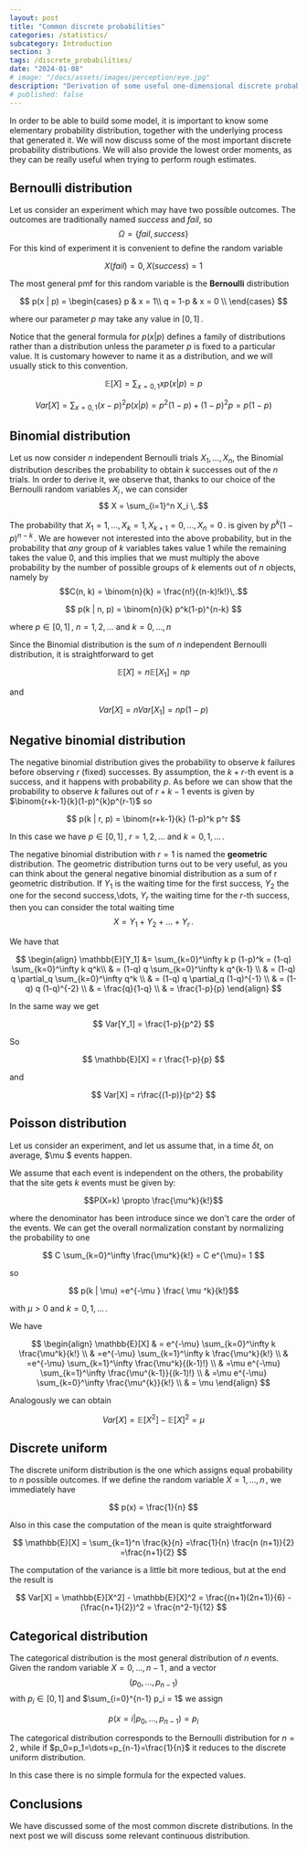 ```yaml
---
layout: post
title: "Common discrete probabilities"
categories: /statistics/
subcategory: Introduction
section: 3
tags: /discrete_probabilities/
date: "2024-01-08"
# image: "/docs/assets/images/perception/eye.jpg"
description: "Derivation of some useful one-dimensional discrete probabilities"
# published: false
---
```


In order to be able to build some model, it is important to 
know some elementary probability distribution, together
with the underlying process that generated it.
We will now discuss some of the most important discrete probability distributions.
We will also provide the lowest order moments,
as they can be really useful when trying to perform rough estimates.

## Bernoulli distribution

Let us consider an experiment which may have two possible outcomes.
The outcomes are traditionally named *success* and *fail*,
so 
$$\Omega = \left\{fail, success\right\}$$
For this kind of experiment it is convenient to define
the random variable 

$$X(fail) = 0, X(success) = 1$$

The most general pmf for this random variable is the **Bernoulli**
distribution

$$
p(x | p) = 
\begin{cases}
p & x = 1\\
q = 1-p & x = 0 \\
\end{cases}
$$

where our parameter $p$ may take any value in $[0, 1]\,.$

Notice that the general formula for $p(x | p)$ defines a family of distributions
rather than a distribution unless the parameter $p$ is fixed to a particular value.
It is customary however to name it as a distribution, and we will usually stick to this convention.

$$
\mathbb{E}[X] = \sum_{x=0, 1} x p(x | p) = p
$$

$$
Var[X] = \sum_{x=0, 1} (x-p)^2 p(x | p) = p^2(1-p) + (1-p)^2 p = p(1-p)
$$

## Binomial distribution

Let us now consider $n$ independent Bernoulli trials $X_1,\dots,X_n$,
the Binomial distribution describes the probability to
obtain $k$ successes out of the $n$ trials.
In order to derive it, we observe that, thanks to our choice of the Bernoulli
random variables $X_i\,,$ we can consider
$$ X = \sum_{i=1}^n X_i \,.$$

The probability that $X_1=1,\dots,X_k=1,X_{k+1}=0,\dots,X_n=0\,.$
is given by $p^k(1-p)^{n-k}\,.$
We are however not interested into the above probability,
but in the probability that *any* group of $k$ variables
takes value 1 while the remaining takes the value 0,
and this implies that we must multiply the above probability by the
number of possible groups of $k$ elements out of $n$ objects,
namely by $$C(n, k) = \binom{n}{k} = \frac{n!}{(n-k)!k!}\,.$$

$$
p(k | n, p) = \binom{n}{k} p^k(1-p)^{n-k}
$$

where $p \in [0, 1]\,,$ $n=1,2,\dots$ and $k=0,\dots,n$

Since the Binomial distribution is the sum of $n$ independent Bernoulli distribution,
it is straightforward to get

$$
\mathbb{E}[X] = n \mathbb{E}[X_1] = n p
$$

and

$$
Var[X] = n Var[X_1] = n p (1-p)
$$

## Negative binomial distribution

The negative binomial distribution gives the probability
to observe $k$ failures before observing $r$ (fixed) successes.
By assumption, the $k+r$-th event is a success, and it happens with probability $p$.
As before we can show that the probability to observe
$k$ failures out of $r+k-1$ events is given by $\binom{r+k-1}{k}(1-p)^{k}p^{r-1}$
so

$$
p(k | r, p) = \binom{r+k-1}{k} (1-p)^k p^r
$$

In this case we have $p\in [0, 1]\,,$ $r=1,2,\dots$ and $k=0,1,\dots\,.$

The negative binomial distribution with $r=1$ is named the **geometric**
distribution.
The geometric distribution turns out to be very useful,
as you can think about the general negative binomial distribution as a sum of r
geometric distribution.
If $Y_1$ is the waiting time for the first success, $Y_2$ the one for the second success,\dots,
$Y_r$ the waiting time for the $r$-th success, then you can consider the total waiting
time
$$ X = Y_1 + Y_2 + \dots + Y_r\,.$$

We have that

$$
\begin{align}
\mathbb{E}[Y_1] &= \sum_{k=0}^\infty k p (1-p)^k = (1-q) \sum_{k=0}^\infty k q^k\\
&
= (1-q) q \sum_{k=0}^\infty k q^{k-1}
\\ &
= (1-q) q \partial_q \sum_{k=0}^\infty q^k
\\ &
= (1-q) q \partial_q (1-q)^{-1} 
\\ &
= (1-q) q (1-q)^{-2}
\\ &
= \frac{q}{1-q} 
\\ &
= \frac{1-p}{p}
\end{align}
$$

In the same way we get

$$
Var[Y_1] = \frac{1-p}{p^2}
$$

So

$$
\mathbb{E}[X] = r \frac{1-p}{p}
$$

and

$$
Var[X] = r\frac{(1-p)}{p^2}
$$

## Poisson distribution

Let us consider an experiment,
and let us assume that, in a time $\delta t$, on average,
 $\mu $ events happen.

We assume that each event is independent on the others,
the probability that the site gets $k$ events
must be given by:

$$P(X=k) \propto \frac{\mu^k}{k!}$$

where the denominator has been introduce
since we don't care the order of the events.
We can get the overall normalization constant by normalizing the probability to one

$$
C \sum_{k=0}^\infty \frac{\mu^k}{k!} = C e^{\mu}= 1 $$

so

$$
p(k | \mu) =e^{-\mu } \frac{ \mu ^k}{k!}$$

with $\mu > 0$ and $k=0,1,\dots\,.$

We have

$$
\begin{align}
\mathbb{E}[X] & = 
e^{-\mu} \sum_{k=0}^\infty k \frac{\mu^k}{k!}
\\ &
=e^{-\mu} \sum_{k=1}^\infty k \frac{\mu^k}{k!}
\\ &
=e^{-\mu} \sum_{k=1}^\infty \frac{\mu^k}{(k-1)!}
\\ &
=\mu e^{-\mu} \sum_{k=1}^\infty \frac{\mu^{k-1}}{(k-1)!}
\\ &
=\mu e^{-\mu} \sum_{k=0}^\infty \frac{\mu^{k}}{k!}
\\ &
= \mu
\end{align}
$$

Analogously we can obtain

$$
Var[X] = \mathbb{E}[X^2] - \mathbb{E}[X]^2 = \mu
$$

## Discrete uniform

The discrete uniform distribution is the one which assigns equal
probability to $n$ possible outcomes.
If we define the random variable $X=1,\dots,n\,,$ we immediately have

$$
p(x) = \frac{1}{n}
$$

Also in this case the computation of the mean is quite straightforward

$$
\mathbb{E}[X] = \sum_{k=1}^n \frac{k}{n} =\frac{1}{n} \frac{n (n+1)}{2} =\frac{n+1}{2}
$$

The computation of the variance is a little bit more tedious, but at the end the result is

$$
Var[X] = \mathbb{E}[X^2] - \mathbb{E}[X]^2 = \frac{(n+1)(2n+1)}{6} - (\frac{n+1}{2})^2 = \frac{n^2-1}{12}
$$

## Categorical distribution

The categorical distribution is the most general distribution
of $n$ events.
Given the random variable $X=0,\,\dots,n-1\,,$ 
and a vector $$(p_0,\dots,p_{n-1})$$ with $p_i \in [0, 1]$ and $\sum_{i=0}^{n-1} p_i = 1$
we assign

$$
p(x=i | p_0,\dots,p_{n-1}) = p_i
$$

The categorical distribution corresponds to the Bernoulli distribution
for $n=2\,,$ while if $p_0=p_1=\dots=p_{n-1}=\frac{1}{n}$ it reduces
to the discrete uniform distribution.

In this case there is no simple formula for the expected values.

## Conclusions
We have discussed some of the most common discrete distributions.
In the next post we will discuss some relevant continuous distribution.

